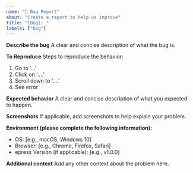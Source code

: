 ```yaml
---
name: "🐞 Bug Report"
about: "Create a report to help us improve"
title: "[Bug]: "
labels: ["bug"]
---
```


**Describe the bug**
A clear and concise description of what the bug is.

**To Reproduce**
Steps to reproduce the behavior:
1. Go to '...'
2. Click on '....'
3. Scroll down to '....'
4. See error

**Expected behavior**
A clear and concise description of what you expected to happen.

**Screenshots**
If applicable, add screenshots to help explain your problem.

**Environment (please complete the following information):**
 - OS: [e.g., macOS, Windows 10]
 - Browser: [e.g., Chrome, Firefox, Safari]
 - epress Version (if applicable): [e.g., v1.0.0]

**Additional context**
Add any other context about the problem here.